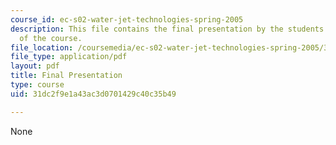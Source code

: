```yaml
---
course_id: ec-s02-water-jet-technologies-spring-2005
description: This file contains the final presentation by the students on completion
  of the course.
file_location: /coursemedia/ec-s02-water-jet-technologies-spring-2005/31dc2f9e1a43ac3d0701429c40c35b49_MITEC_S02S05_final_pres.pdf
file_type: application/pdf
layout: pdf
title: Final Presentation
type: course
uid: 31dc2f9e1a43ac3d0701429c40c35b49

---
```

None